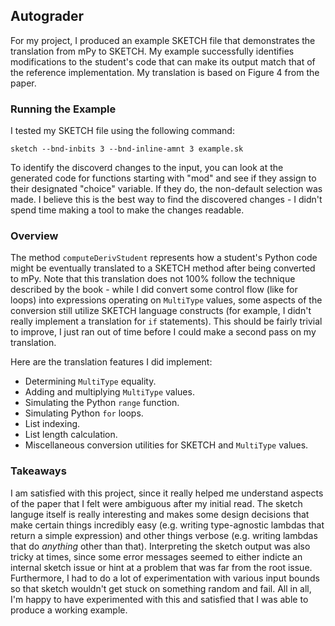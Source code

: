 ## Autograder

For my project, I produced an example SKETCH file that demonstrates the translation from mPy to SKETCH. My example successfully identifies modifications to the student's code that can make its output match that of the reference implementation. My translation is based on Figure 4 from the paper.

### Running the Example
I tested my SKETCH file using the following command:
```
sketch --bnd-inbits 3 --bnd-inline-amnt 3 example.sk
```

To identify the discoverd changes to the input, you can look at the generated code for functions starting with "mod" and see if they assign to their designated "choice" variable. If they do, the non-default selection was made. I believe this is the best way to find the discovered changes -  I didn't spend time making a tool to make the changes readable.

### Overview

The method `computeDerivStudent` represents how a student's Python code might be eventually translated to a SKETCH method after being converted to mPy. Note that this translation does not 100% follow the technique described by the book - while I did convert some control flow (like for loops) into expressions operating on `MultiType` values, some aspects of the conversion still utilize SKETCH language constructs (for example, I didn't really implement a translation for `if` statements). This should be fairly trivial to improve, I just ran out of time before I could make a second pass on my translation.

Here are the translation features I did implement:
* Determining `MultiType` equality.
* Adding and multiplying `MultiType` values.
* Simulating the Python `range` function.
* Simulating Python `for` loops.
* List indexing. 
* List length calculation.
* Miscellaneous conversion utilities for SKETCH and `MultiType` values.

### Takeaways

I am satisfied with this project, since it really helped me understand aspects of the paper that I felt were ambiguous after my initial read. The sketch languge itself is really interesting and makes some design decisions that make certain things incredibly easy (e.g. writing type-agnostic lambdas that return a simple expression) and other things verbose (e.g. writing lambdas that do _anything_ other than that). Interpreting the sketch output was also tricky at times, since some error messages seemed to either indicte an internal sketch issue or hint at a problem that was far from the root issue. Furthermore, I had to do a lot of experimentation with various input bounds so that sketch wouldn't get stuck on something random and fail. All in all, I'm happy to have experimented with this and satisfied that I was able to produce a working example.
